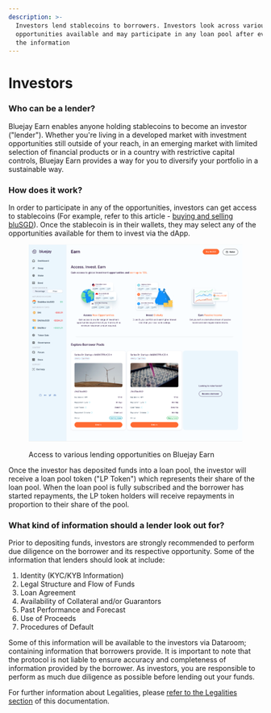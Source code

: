 ```yaml
---
description: >-
  Investors lend stablecoins to borrowers. Investors look across various
  opportunities available and may participate in any loan pool after evaluating
  the information
---
```


# Investors

### Who can be a lender?

Bluejay Earn enables anyone holding stablecoins to become an investor ("lender"). Whether you're living in a developed market with investment opportunities still outside of your reach, in an emerging market with limited selection of financial products or in a country with restrictive capital controls, Bluejay Earn provides a way for you to diversify your portfolio in a sustainable way.

### How does it work?

In order to participate in any of the opportunities, investors can get access to stablecoins (For example, refer to this article - [buying and selling bluSGD](broken-reference)). Once the stablecoin is in their wallets, they may select any of the opportunities available for them to invest via the dApp.

<figure><img src="../.gitbook/assets/image (4).png" alt=""><figcaption><p>Access to various lending opportunities on Bluejay Earn</p></figcaption></figure>

Once the investor has deposited funds into a loan pool, the investor will receive a loan pool token ("LP Token") which represents their share of the loan pool. When the loan pool is fully subscribed and the borrower has started repayments, the LP token holders will receive repayments in proportion to their share of the pool.

### What kind of information should a lender look out for?

Prior to depositing funds, investors are strongly recommended to perform due diligence on the borrower and its respective opportunity. Some of the information that lenders should look at include:

1. Identity (KYC/KYB Information)
2. Legal Structure and Flow of Funds
3. Loan Agreement&#x20;
4. Availability of Collateral and/or Guarantors
5. Past Performance and Forecast
6. Use of Proceeds
7. Procedures of Default

Some of this information will be available to the investors via Dataroom; containing information that borrowers provide. It is important to note that the protocol is not liable to ensure accuracy and completeness of information provided by the borrower. As investors, you are responsible to perform as much due diligence as possible before lending out your funds.

For further information about Legalities, please [refer to the Legalities section](legalities.md) of this documentation.
